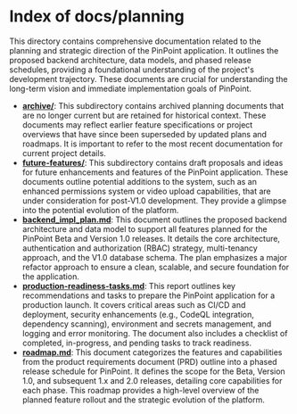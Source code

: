 # Index of docs/planning

This directory contains comprehensive documentation related to the planning and strategic direction of the PinPoint application. It outlines the proposed backend architecture, data models, and phased release schedules, providing a foundational understanding of the project's development trajectory. These documents are crucial for understanding the long-term vision and immediate implementation goals of PinPoint.

- **[archive/](./archive/)**: This subdirectory contains archived planning documents that are no longer current but are retained for historical context. These documents may reflect earlier feature specifications or project overviews that have since been superseded by updated plans and roadmaps. It is important to refer to the most recent documentation for current project details.
- **[future-features/](./future-features/)**: This subdirectory contains draft proposals and ideas for future enhancements and features of the PinPoint application. These documents outline potential additions to the system, such as an enhanced permissions system or video upload capabilities, that are under consideration for post-V1.0 development. They provide a glimpse into the potential evolution of the platform.
- **[backend_impl_plan.md](./backend_impl_plan.md)**: This document outlines the proposed backend architecture and data model to support all features planned for the PinPoint Beta and Version 1.0 releases. It details the core architecture, authentication and authorization (RBAC) strategy, multi-tenancy approach, and the V1.0 database schema. The plan emphasizes a major refactor approach to ensure a clean, scalable, and secure foundation for the application.
- **[production-readiness-tasks.md](./production-readiness-tasks.md)**: This report outlines key recommendations and tasks to prepare the PinPoint application for a production launch. It covers critical areas such as CI/CD and deployment, security enhancements (e.g., CodeQL integration, dependency scanning), environment and secrets management, and logging and error monitoring. The document also includes a checklist of completed, in-progress, and pending tasks to track readiness.
- **[roadmap.md](./roadmap.md)**: This document categorizes the features and capabilities from the product requirements document (PRD) outline into a phased release schedule for PinPoint. It defines the scope for the Beta, Version 1.0, and subsequent 1.x and 2.0 releases, detailing core capabilities for each phase. This roadmap provides a high-level overview of the planned feature rollout and the strategic evolution of the platform.

